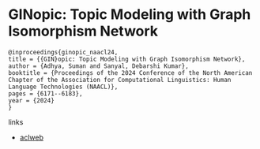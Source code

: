 # GINopic: Topic Modeling with Graph Isomorphism Network

```
@inproceedings{ginopic_naacl24,
title = {{GIN}opic: Topic Modeling with Graph Isomorphism Network},
author = {Adhya, Suman and Sanyal, Debarshi Kumar},
booktitle = {Proceedings of the 2024 Conference of the North American Chapter of the Association for Computational Linguistics: Human Language Technologies (NAACL)},
pages = {6171--6183},
year = {2024}
}
```

links
- [aclweb](https://aclanthology.org/2024.naacl-long.342)
